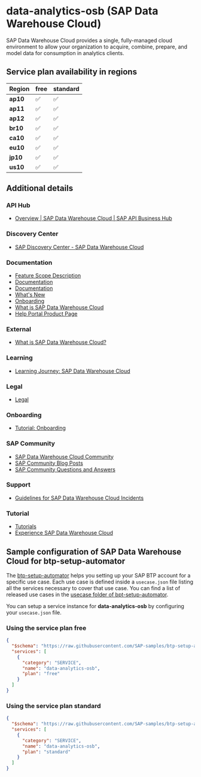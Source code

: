 # data-analytics-osb (SAP Data Warehouse Cloud)

SAP Data Warehouse Cloud provides a single, fully-managed cloud environment to allow your organization to acquire, combine, prepare, and model data for consumption in analytics clients.

## Service plan availability in regions

| Region | free | standard |
|--------|------|----------|
|  **ap10** | ✅ | ✅ |
|  **ap11** | ✅ | ✅ |
|  **ap12** | ✅ | ✅ |
|  **br10** | ✅ | ✅ |
|  **ca10** | ✅ | ✅ |
|  **eu10** | ✅ | ✅ |
|  **jp10** | ✅ | ✅ |
|  **us10** | ✅ | ✅ |

## Additional details
### API Hub

- [Overview | SAP Data Warehouse Cloud | SAP API Business Hub](https://api.sap.com/package/sapdatawarehousecloud/overview)

### Discovery Center

- [SAP Discovery Center - SAP Data Warehouse Cloud](https://discovery-center.cloud.sap/serviceCatalog/sap-data-warehouse-cloud)

### Documentation

- [Feature Scope Description](https://help.sap.com/doc/2e44fba46f674c179c0701d83526d67e/cloud/en-US/SAP_Data_Warehouse_Cloud_FSD.pdf)
- [Documentation](https://help.sap.com/docs/SAP_DATA_WAREHOUSE_CLOUD)
- [Documentation](https://help.sap.com/docs/SAP_DATA_WAREHOUSE_CLOUD/c8a54ee704e94e15926551293243fd1d/7a453609c8694b029493e7d87e0de60a.html)
- [What's New](https://help.sap.com/viewer/5a2cf6cf78ee4f03bbd49714d79d8559/cloud/en-US)
- [Onboarding](https://help.sap.com/viewer/d4f3c5a0bb074d09ae9b42b2b9bd7a08/cloud/en-US)
- [What is SAP Data Warehouse Cloud](https://help.sap.com/viewer/d4f3c5a0bb074d09ae9b42b2b9bd7a08/cloud/en-US/5db9a099826c467e93ff0994fc185589.html)
- [Help Portal Product Page](https://help.sap.com/viewer/product/SAP_DATA_WAREHOUSE_CLOUD/cloud/en-US)

### External

- [What is SAP Data Warehouse Cloud?](https://www.youtube.com/embed/XdUFzWL-zFo)

### Learning

- [Learning Journey: SAP Data Warehouse Cloud](https://help.sap.com/doc/221f8f84afef43d29ad37ef2af0c4adf/HP_2.0/en-US/c4fcae2e2b7645109ab3315e8a7a6b10.html?IDs=show)

### Legal

- [Legal](https://www.sap.com/about/trust-center/agreements/cloud/cloud-services.html?tag=language:english&search=Supplement%20Business%20Technology%20Platform&sort=latest_desc)

### Onboarding

- [Tutorial: Onboarding](https://www.sap.com/documents/2022/05/00d61914-287e-0010-bca6-c68f7e60039b.html)

### SAP Community

- [SAP Data Warehouse Cloud Community](https://community.sap.com/topics/data-warehouse-cloud)
- [SAP Community Blog Posts](https://community.sap.com/search/?ct=blog&q=SAP%20Data%20Warehouse%20Cloud)
- [SAP Community Questions and Answers](https://community.sap.com/search/?ct=qa&q=SAP%20Data%20Warehouse%20Cloud)

### Support

- [Guidelines for SAP Data Warehouse Cloud Incidents](https://launchpad.support.sap.com/#/notes/2854764)

### Tutorial

- [Tutorials](https://developers.sap.com/tutorial-navigator.html?tag=software-product%3Atechnology-platform%2Fsap-data-warehouse-cloud%2Fsap-data-warehouse-cloud)
- [Experience SAP Data Warehouse Cloud](https://www.sap.com/products/data-warehouse-cloud.html)

## Sample configuration of **SAP Data Warehouse Cloud** for btp-setup-automator

The [btp-setup-automator](https://github.com/SAP-samples/btp-setup-automator) helps you setting up your SAP BTP account for a specific use case. Each use case is defined inside a `usecase.json` file listing all the services necessary to cover that use case. You can find a list of released use cases in the [usecase folder of bpt-setup-automator](https://github.com/SAP-samples/btp-setup-automator/tree/main/usecases).

You can setup a service instance for **data-analytics-osb** by configuring your `usecase.json` file.

### Using the service plan **free**

```json
{
  "$schema": "https://raw.githubusercontent.com/SAP-samples/btp-setup-automator/main/libs/btpsa-usecase.json",
  "services": [
    {
      "category": "SERVICE",
      "name": "data-analytics-osb",
      "plan": "free"
    }
  ]
}
```

### Using the service plan **standard**

```json
{
  "$schema": "https://raw.githubusercontent.com/SAP-samples/btp-setup-automator/main/libs/btpsa-usecase.json",
  "services": [
    {
      "category": "SERVICE",
      "name": "data-analytics-osb",
      "plan": "standard"
    }
  ]
}
```
